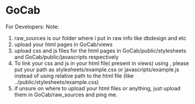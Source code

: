 # GoCab
For Developers:
Note:
1. raw_sources is our folder where i put in raw info like dbdesign and etc
2. upload your html pages in GoCab/views 
3. upload css and js files for the html pages in GoCab/public/stylesheets and GoCab/public/javascripts respectively
4. To link your css and js in your html file( present in views) using <link href="path">, please put your path as stylesheets/example.css or javascripts/example.js instead of using relative path to the html file (like ../public/stylesheets/example.css)
5. if unsure on where to upload your html files or anything, just upload them in GoCab/raw_sources and ping me. 
